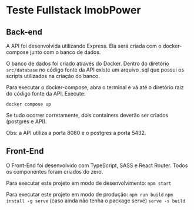 
# Teste Fullstack ImobPower

## Back-end
A API foi desenvolvida utilizando Express. Ela será criada com o docker-compose junto com o banco de dados.

O banco de dados foi criado através do Docker. Dentro do diretório `src/database` no código fonte da API existe um arquivo .sql que possui os scripts utilizados na criação do banco.

Para executar o docker-compose, abra o terminal e vá até o diretório raiz do código fonte da API. Execute:

`docker compose up`

Se tudo ocorrer corretamente, dois containers deverão ser criados (postgres e API).

Obs: a API utiliza a porta 8080 e o postgres a porta 5432.

## Front-End

O Front-End foi desenvolvido com TypeScript, SASS e React Router. Todos os componentes foram criados do zero.

Para executar este projeto em modo de desenvolvimento:
`npm start`

Para executar este projeto em modo de produção:
`npm run build` 
`npm install -g serve` (caso ainda não tenha o package serve)
`serve -s build`
